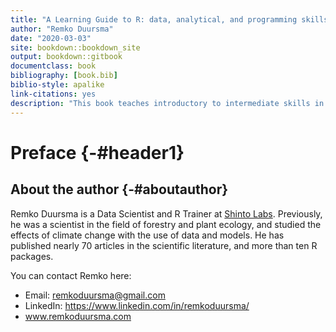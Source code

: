 ```yaml
--- 
title: "A Learning Guide to R: data, analytical, and programming skills."
author: "Remko Duursma"
date: "2020-03-03"
site: bookdown::bookdown_site
output: bookdown::gitbook
documentclass: book
bibliography: [book.bib]
biblio-style: apalike
link-citations: yes
description: "This book teaches introductory to intermediate skills in R."
---
```






# Preface {-#header1}

## About the author {-#aboutauthor}

Remko Duursma is a Data Scientist and R Trainer at [Shinto Labs](http://www.shintolabs.nl). Previously, he was a scientist in the field of forestry and plant ecology, and studied the effects of climate change with the use of data and models. He has published nearly 70 articles in the scientific literature, and more than ten R packages. 

You can contact Remko here:

- Email: remkoduursma@gmail.com
- LinkedIn: https://www.linkedin.com/in/remkoduursma/
- www.remkoduursma.com











